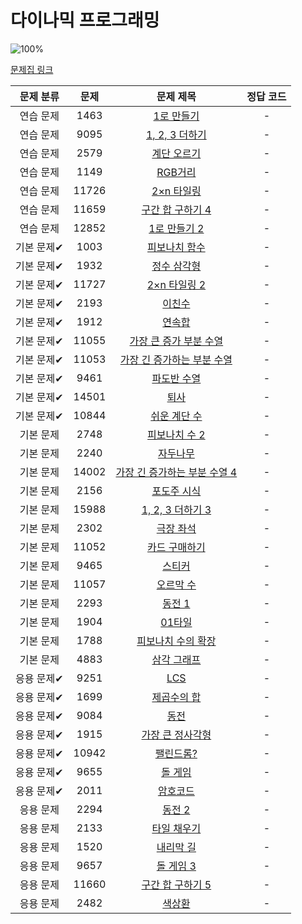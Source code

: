 # 다이나믹 프로그래밍

![100%](https://progress-bar.dev/0/?scale=43&title=progress&width=500&color=babaca&suffix=/43)

[문제집 링크](https://www.acmicpc.net/workbook/view/7319)

| 문제 분류 | 문제 | 문제 제목 | 정답 코드 |
| :--: | :--: | :--: | :--: |
| 연습 문제 | 1463 | [1로 만들기](https://www.acmicpc.net/problem/1463) | - |
| 연습 문제 | 9095 | [1, 2, 3 더하기](https://www.acmicpc.net/problem/9095) | - |
| 연습 문제 | 2579 | [계단 오르기](https://www.acmicpc.net/problem/2579) | - |
| 연습 문제 | 1149 | [RGB거리](https://www.acmicpc.net/problem/1149) | - |
| 연습 문제 | 11726 | [2×n 타일링](https://www.acmicpc.net/problem/11726) | - |
| 연습 문제 | 11659 | [구간 합 구하기 4](https://www.acmicpc.net/problem/11659) | - |
| 연습 문제 | 12852 | [1로 만들기 2](https://www.acmicpc.net/problem/12852) | - |
| 기본 문제✔ | 1003 | [피보나치 함수](https://www.acmicpc.net/problem/1003) | - |
| 기본 문제✔ | 1932 | [정수 삼각형](https://www.acmicpc.net/problem/1932) | - |
| 기본 문제✔ | 11727 | [2×n 타일링 2](https://www.acmicpc.net/problem/11727) | - |
| 기본 문제✔ | 2193 | [이친수](https://www.acmicpc.net/problem/2193) | - |
| 기본 문제✔ | 1912 | [연속합](https://www.acmicpc.net/problem/1912) | - |
| 기본 문제✔ | 11055 | [가장 큰 증가 부분 수열](https://www.acmicpc.net/problem/11055) | - |
| 기본 문제✔ | 11053 | [가장 긴 증가하는 부분 수열](https://www.acmicpc.net/problem/11053) | - |
| 기본 문제✔ | 9461 | [파도반 수열](https://www.acmicpc.net/problem/9461) | - |
| 기본 문제✔ | 14501 | [퇴사](https://www.acmicpc.net/problem/14501) | - |
| 기본 문제✔ | 10844 | [쉬운 계단 수](https://www.acmicpc.net/problem/10844) | - |
| 기본 문제 | 2748 | [피보나치 수 2](https://www.acmicpc.net/problem/2748) | - |
| 기본 문제 | 2240 | [자두나무](https://www.acmicpc.net/problem/2240) | - |
| 기본 문제 | 14002 | [가장 긴 증가하는 부분 수열 4](https://www.acmicpc.net/problem/14002) | - |
| 기본 문제 | 2156 | [포도주 시식](https://www.acmicpc.net/problem/2156) | - |
| 기본 문제 | 15988 | [1, 2, 3 더하기 3](https://www.acmicpc.net/problem/15988) | - |
| 기본 문제 | 2302 | [극장 좌석](https://www.acmicpc.net/problem/2302) | - |
| 기본 문제 | 11052 | [카드 구매하기](https://www.acmicpc.net/problem/11052) | - |
| 기본 문제 | 9465 | [스티커](https://www.acmicpc.net/problem/9465) | - |
| 기본 문제 | 11057 | [오르막 수](https://www.acmicpc.net/problem/11057) | - |
| 기본 문제 | 2293 | [동전 1](https://www.acmicpc.net/problem/2293) | - |
| 기본 문제 | 1904 | [01타일](https://www.acmicpc.net/problem/1904) | - |
| 기본 문제 | 1788 | [피보나치 수의 확장](https://www.acmicpc.net/problem/1788) | - |
| 기본 문제 | 4883 | [삼각 그래프](https://www.acmicpc.net/problem/4883) | - |
| 응용 문제✔ | 9251 | [LCS](https://www.acmicpc.net/problem/9251) | - |
| 응용 문제✔ | 1699 | [제곱수의 합](https://www.acmicpc.net/problem/1699) | - |
| 응용 문제✔ | 9084 | [동전](https://www.acmicpc.net/problem/9084) | - |
| 응용 문제✔ | 1915 | [가장 큰 정사각형](https://www.acmicpc.net/problem/1915) | - |
| 응용 문제✔ | 10942 | [팰린드롬?](https://www.acmicpc.net/problem/10942) | - |
| 응용 문제✔ | 9655 | [돌 게임](https://www.acmicpc.net/problem/9655) | - |
| 응용 문제✔ | 2011 | [암호코드](https://www.acmicpc.net/problem/2011) | - |
| 응용 문제 | 2294 | [동전 2](https://www.acmicpc.net/problem/2294) | - |
| 응용 문제 | 2133 | [타일 채우기](https://www.acmicpc.net/problem/2133) | - |
| 응용 문제 | 1520 | [내리막 길](https://www.acmicpc.net/problem/1520) | - |
| 응용 문제 | 9657 | [돌 게임 3](https://www.acmicpc.net/problem/9657) | - |
| 응용 문제 | 11660 | [구간 합 구하기 5](https://www.acmicpc.net/problem/11660) | - |
| 응용 문제 | 2482 | [색상환](https://www.acmicpc.net/problem/2482) | - |
